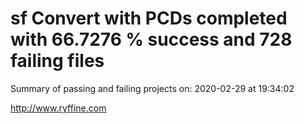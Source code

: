 # sf Convert with PCDs completed with 66.7276 % success and 728 failing files

Summary of passing and failing projects on: 2020-02-29 at 19:34:02

http://www.ryffine.com
